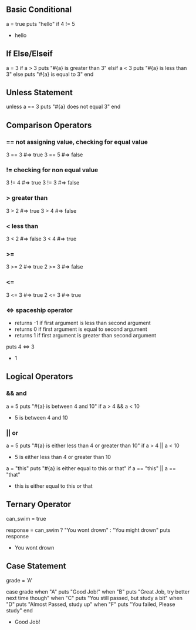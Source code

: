 ## Basic Conditional
a = true
puts "hello" if 4 != 5
  - hello

## If Else/Elseif
a = 3
if a > 3
  puts "#{a} is greater than 3"
elsif a < 3
  puts "#{a} is less than 3"
else 
  puts "#{a} is equal to 3"
end

## Unless Statement
unless a == 3
  puts "#{a} does not equal 3"
end

## Comparison Operators

### == not assigning value, checking for equal value
3 == 3 #=> true
3 == 5 #=> false

### != checking for non equal value
3 != 4 #=> true
3 != 3 #=> false

### > greater than
3 > 2 #=> true
3 > 4 #=> false

### < less than
3 < 2 #=> false
3 < 4 #=> true

### >=
3 >= 2 #=> true
2 >= 3 #=> false

### <=
3 <= 3 #=> true
2 <= 3 #=> true

### <=> spaceship operator
- returns -1 if first argument is less than second argument
- returns 0 if first argument is equal to second argument
- returns 1 if first argument is greater than second argument

puts 4 <=> 3
  - 1

## Logical Operators

### && and
a  = 5
puts "#{a} is between 4 and 10" if a > 4 && a < 10
  - 5 is between 4 and 10

### || or
a  = 5
puts "#{a} is either less than 4 or greater than 10" if a > 4 || a < 10
  - 5 is either less than 4 or greater than 10

a = "this"
puts "#{a} is either equal to this or that" if a == "this" || a == "that"
  - this is either equal to this or that

## Ternary Operator
can_swim = true

response = can_swim ? "You wont drown" : "You might drown"
puts response
  - You wont drown

## Case Statement
grade = 'A'

case grade
  when "A"
    puts "Good Job!"
  when "B"
    puts "Great Job, try better next time though"
  when "C"
    puts "You still passed, but study a bit"
  when "D"
    puts "Almost Passed, study up"
  when "F"
    puts "You failed, Please study"
end
  - Good Job!